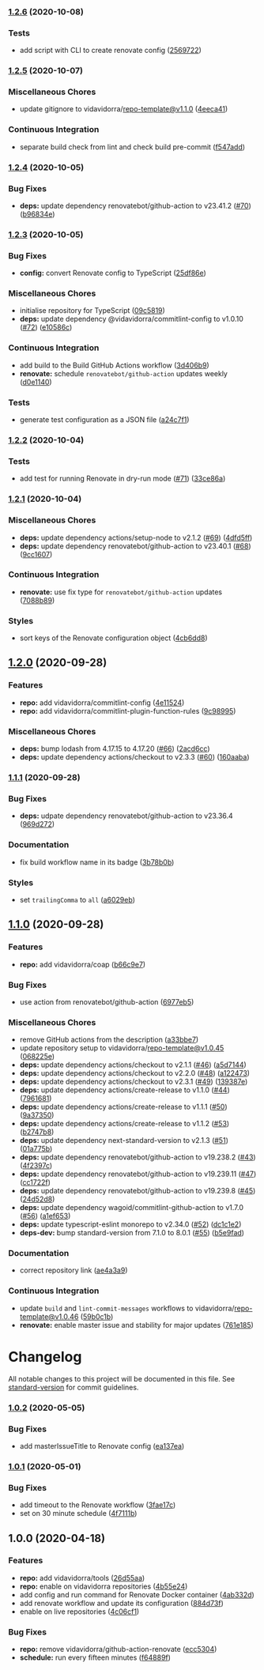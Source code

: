 ### [1.2.6](https://github.com/vidavidorra/github-renovate/compare/v1.2.5...v1.2.6) (2020-10-08)


### Tests

* add script with CLI to create renovate config ([2569722](https://github.com/vidavidorra/github-renovate/commit/2569722ac7834290e1c296878071d5f36a141122))

### [1.2.5](https://github.com/vidavidorra/github-renovate/compare/v1.2.4...v1.2.5) (2020-10-07)


### Miscellaneous Chores

* update gitignore to vidavidorra/repo-template@v1.1.0 ([4eeca41](https://github.com/vidavidorra/github-renovate/commit/4eeca4168cb78af8c01f377a9bb143934dbe55dd))


### Continuous Integration

* separate build check from lint and check build pre-commit ([f547add](https://github.com/vidavidorra/github-renovate/commit/f547add6f282e3051af5be841cb4814d16e108de))

### [1.2.4](https://github.com/vidavidorra/github-renovate/compare/v1.2.3...v1.2.4) (2020-10-05)


### Bug Fixes

* **deps:** update dependency renovatebot/github-action to v23.41.2 ([#70](https://github.com/vidavidorra/github-renovate/issues/70)) ([b96834e](https://github.com/vidavidorra/github-renovate/commit/b96834e57fe011f56617810306126e05a9c2a230))

### [1.2.3](https://github.com/vidavidorra/github-renovate/compare/v1.2.2...v1.2.3) (2020-10-05)


### Bug Fixes

* **config:** convert Renovate config to TypeScript ([25df86e](https://github.com/vidavidorra/github-renovate/commit/25df86e2e6f6d0635005ec6385b39e717d2074bf))


### Miscellaneous Chores

* initialise repository for TypeScript ([09c5819](https://github.com/vidavidorra/github-renovate/commit/09c5819b5e6794c05f7ee656a5a77db50d51a558))
* **deps:** update dependency @vidavidorra/commitlint-config to v1.0.10 ([#72](https://github.com/vidavidorra/github-renovate/issues/72)) ([e10586c](https://github.com/vidavidorra/github-renovate/commit/e10586c9bc89d2c0b59fd8b804def36d4096aec6))


### Continuous Integration

* add build to the Build GitHub Actions workflow ([3d406b9](https://github.com/vidavidorra/github-renovate/commit/3d406b98cc6cfaddc508762b2ab7f03840571873))
* **renovate:** schedule `renovatebot/github-action` updates weekly ([d0e1140](https://github.com/vidavidorra/github-renovate/commit/d0e114009c3df8992604afc4b3a00967e9fa7daf))


### Tests

* generate test configuration as a JSON file ([a24c7f1](https://github.com/vidavidorra/github-renovate/commit/a24c7f1b6c8d296d4ba6214678dd76f0dc3f9fe8))

### [1.2.2](https://github.com/vidavidorra/github-renovate/compare/v1.2.1...v1.2.2) (2020-10-04)


### Tests

* add test for running Renovate in dry-run mode ([#71](https://github.com/vidavidorra/github-renovate/issues/71)) ([33ce86a](https://github.com/vidavidorra/github-renovate/commit/33ce86afffe4756581a11658547165275d0d1fb3))

### [1.2.1](https://github.com/vidavidorra/github-renovate/compare/v1.2.0...v1.2.1) (2020-10-04)


### Miscellaneous Chores

* **deps:** update dependency actions/setup-node to v2.1.2 ([#69](https://github.com/vidavidorra/github-renovate/issues/69)) ([4dfd5ff](https://github.com/vidavidorra/github-renovate/commit/4dfd5ff68bdc5522b4c671586d23d67f980ae7f5))
* **deps:** update dependency renovatebot/github-action to v23.40.1 ([#68](https://github.com/vidavidorra/github-renovate/issues/68)) ([9cc1607](https://github.com/vidavidorra/github-renovate/commit/9cc1607db9e18847c937d17013a01c5219c12fa3))


### Continuous Integration

* **renovate:** use fix type for `renovatebot/github-action` updates ([7088b89](https://github.com/vidavidorra/github-renovate/commit/7088b89b5da5b4f512511cf5fa9dfa42909fc6c8))


### Styles

* sort keys of the Renovate configuration object ([4cb6dd8](https://github.com/vidavidorra/github-renovate/commit/4cb6dd8022585b21c34914512db9f8872791966c))

## [1.2.0](https://github.com/vidavidorra/github-renovate/compare/v1.1.1...v1.2.0) (2020-09-28)


### Features

* **repo:** add vidavidorra/commitlint-config ([4e11524](https://github.com/vidavidorra/github-renovate/commit/4e11524ca85e7e2cd9f65af4c255c6aa66a587fa))
* **repo:** add vidavidorra/commitlint-plugin-function-rules ([9c98995](https://github.com/vidavidorra/github-renovate/commit/9c989958e9dc217c2d5d69098cf2a0531c26e388))


### Miscellaneous Chores

* **deps:** bump lodash from 4.17.15 to 4.17.20 ([#66](https://github.com/vidavidorra/github-renovate/issues/66)) ([2acd6cc](https://github.com/vidavidorra/github-renovate/commit/2acd6ccdf56dd719d979fc72518e44884e3b39f5))
* **deps:** update dependency actions/checkout to v2.3.3 ([#60](https://github.com/vidavidorra/github-renovate/issues/60)) ([160aaba](https://github.com/vidavidorra/github-renovate/commit/160aaba8cdabec03bf0797b9b47ba958fe0015c8))

### [1.1.1](https://github.com/vidavidorra/github-renovate/compare/v1.1.0...v1.1.1) (2020-09-28)


### Bug Fixes

* **deps:** udpate dependency renovatebot/github-action to v23.36.4 ([969d272](https://github.com/vidavidorra/github-renovate/commit/969d272ef2a7b32e4cf2e867e533675f11e3e226))


### Documentation

* fix build workflow name in its badge ([3b78b0b](https://github.com/vidavidorra/github-renovate/commit/3b78b0b7598a7536f7e47f6ccb8ab44697ef2381))


### Styles

* set `trailingComma` to `all` ([a6029eb](https://github.com/vidavidorra/github-renovate/commit/a6029eb48524f807df3f191af38f07245f474eca))

## [1.1.0](https://github.com/vidavidorra/github-renovate/compare/v1.0.2...v1.1.0) (2020-09-28)


### Features

* **repo:** add vidavidorra/coap ([b66c9e7](https://github.com/vidavidorra/github-renovate/commit/b66c9e7afb19073968913af221cb8a5ec550da25))


### Bug Fixes

* use action from renovatebot/github-action ([6977eb5](https://github.com/vidavidorra/github-renovate/commit/6977eb5cf25c84d4028898bc22edbc8fbc1f50c7))


### Miscellaneous Chores

* remove GitHub actions from the description ([a33bbe7](https://github.com/vidavidorra/github-renovate/commit/a33bbe7acf3935677df70e9c2c377172f1251750))
* update repository setup to vidavidorra/repo-template@v1.0.45 ([068225e](https://github.com/vidavidorra/github-renovate/commit/068225e81da57006da48b593f442961a45d5bfa5))
* **deps:** update dependency actions/checkout to v2.1.1 ([#46](https://github.com/vidavidorra/github-renovate/issues/46)) ([a5d7144](https://github.com/vidavidorra/github-renovate/commit/a5d71440f42ed0e39f5d578aebab28021784eef2))
* **deps:** update dependency actions/checkout to v2.2.0 ([#48](https://github.com/vidavidorra/github-renovate/issues/48)) ([a122473](https://github.com/vidavidorra/github-renovate/commit/a122473656bc17cee189ef898a7954c7be339bb1))
* **deps:** update dependency actions/checkout to v2.3.1 ([#49](https://github.com/vidavidorra/github-renovate/issues/49)) ([139387e](https://github.com/vidavidorra/github-renovate/commit/139387e3ed5fdf1dbef7401ae2ebd70697646aa3))
* **deps:** update dependency actions/create-release to v1.1.0 ([#44](https://github.com/vidavidorra/github-renovate/issues/44)) ([7961681](https://github.com/vidavidorra/github-renovate/commit/79616816d7e16e8a431df9e17522cbbb1a1e1833))
* **deps:** update dependency actions/create-release to v1.1.1 ([#50](https://github.com/vidavidorra/github-renovate/issues/50)) ([9a37350](https://github.com/vidavidorra/github-renovate/commit/9a373504b906b298feb350e09c591211a709c21d))
* **deps:** update dependency actions/create-release to v1.1.2 ([#53](https://github.com/vidavidorra/github-renovate/issues/53)) ([b2747b8](https://github.com/vidavidorra/github-renovate/commit/b2747b8be402897a804dedb9cc807dc459e0976c))
* **deps:** update dependency next-standard-version to v2.1.3 ([#51](https://github.com/vidavidorra/github-renovate/issues/51)) ([01a775b](https://github.com/vidavidorra/github-renovate/commit/01a775b322fedb3f49322853307674ab58ff5ba7))
* **deps:** update dependency renovatebot/github-action to v19.238.2 ([#43](https://github.com/vidavidorra/github-renovate/issues/43)) ([4f2397c](https://github.com/vidavidorra/github-renovate/commit/4f2397cf60ddc3a18c6b00e8e9599bca4d0229a5))
* **deps:** update dependency renovatebot/github-action to v19.239.11 ([#47](https://github.com/vidavidorra/github-renovate/issues/47)) ([cc1722f](https://github.com/vidavidorra/github-renovate/commit/cc1722fd8784ac8ef2dbea580653eedcae04ab11))
* **deps:** update dependency renovatebot/github-action to v19.239.8 ([#45](https://github.com/vidavidorra/github-renovate/issues/45)) ([24d52d8](https://github.com/vidavidorra/github-renovate/commit/24d52d84b2a31365a7c1f0e1346fa76946ebf4d5))
* **deps:** update dependency wagoid/commitlint-github-action to v1.7.0 ([#56](https://github.com/vidavidorra/github-renovate/issues/56)) ([a1ef653](https://github.com/vidavidorra/github-renovate/commit/a1ef653d2727a75bc6514f8320534cc8ff450e6b))
* **deps:** update typescript-eslint monorepo to v2.34.0 ([#52](https://github.com/vidavidorra/github-renovate/issues/52)) ([dc1c1e2](https://github.com/vidavidorra/github-renovate/commit/dc1c1e230921651225ef08bf1f54096c1895f22e))
* **deps-dev:** bump standard-version from 7.1.0 to 8.0.1 ([#55](https://github.com/vidavidorra/github-renovate/issues/55)) ([b5e9fad](https://github.com/vidavidorra/github-renovate/commit/b5e9fadcc092321d93cfb6d7adba53010f28cd3d))


### Documentation

* correct repository link ([ae4a3a9](https://github.com/vidavidorra/github-renovate/commit/ae4a3a96a28f6e311f822dc81f7dbed24f2d822b))


### Continuous Integration

* update `build` and `lint-commit-messages` workflows to vidavidorra/repo-template@v1.0.46 ([59b0c1b](https://github.com/vidavidorra/github-renovate/commit/59b0c1b9e276d1c2c6d8f2b9a926c99cdfd5849e))
* **renovate:** enable master issue and stability for major updates ([761e185](https://github.com/vidavidorra/github-renovate/commit/761e185d603dd83cd5b990e8532390c51fc47644))

# Changelog

All notable changes to this project will be documented in this file. See [standard-version](https://github.com/conventional-changelog/standard-version) for commit guidelines.

### [1.0.2](https://github.com/vidavidorra/github-renovate/compare/v1.0.1...v1.0.2) (2020-05-05)

### Bug Fixes

- add masterIssueTitle to Renovate config ([ea137ea](https://github.com/vidavidorra/github-renovate/commit/ea137eabadf5100fe4ea0d06761063444c93e970))

### [1.0.1](https://github.com/vidavidorra/github-renovate/compare/v1.0.0...v1.0.1) (2020-05-01)

### Bug Fixes

- add timeout to the Renovate workflow ([3fae17c](https://github.com/vidavidorra/github-renovate/commit/3fae17c755fe32d32bd42328be77f9da609c5e25))
- set on 30 minute schedule ([4f7111b](https://github.com/vidavidorra/github-renovate/commit/4f7111b45567f96cb9d697371f06176c30f774c2))

## 1.0.0 (2020-04-18)

### Features

- **repo:** add vidavidorra/tools ([26d55aa](https://github.com/vidavidorra/github-renovate/commit/26d55aaf5e73ae392f9745105ee9e3f3611a25df))
- **repo:** enable on vidavidorra repositories ([4b55e24](https://github.com/vidavidorra/github-renovate/commit/4b55e24a19bd51f75b6ba13e299ab4da6705c883))
- add config and run command for Renovate Docker container ([4ab332d](https://github.com/vidavidorra/github-renovate/commit/4ab332d967376a7a8f8f9f56e89c862773136ecf))
- add renovate workflow and update its configuration ([884d73f](https://github.com/vidavidorra/github-renovate/commit/884d73f0e2628acfc6b1f677550157c964923866))
- enable on live repositories ([4c06cf1](https://github.com/vidavidorra/github-renovate/commit/4c06cf14d12f08e8d3c279f30998e053a2085260))

### Bug Fixes

- **repo:** remove vidavidorra/github-action-renovate ([ecc5304](https://github.com/vidavidorra/github-renovate/commit/ecc5304260baee118f6efa8e978c6131db8a9f3b))
- **schedule:** run every fifteen minutes ([f64889f](https://github.com/vidavidorra/github-renovate/commit/f64889f27cddbeaab7abe223884051a110631086))
